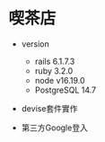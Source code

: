 # 喫茶店

- version
  - rails 6.1.7.3
  - ruby 3.2.0
  - node v16.19.0
  - PostgreSQL 14.7
  
- devise套件實作
- 第三方Google登入

